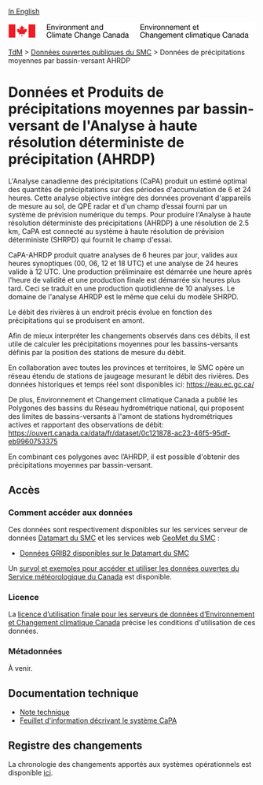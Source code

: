 [In English](readme_hrdpa-watershed_en.md)

![ECCC logo](../../img_eccc-logo.png)

[TdM](../../readme_fr.md) > [Données ouvertes publiques du SMC](../readme_fr.md) > Données de précipitations moyennes par bassin-versant AHRDP

# Données et Produits de précipitations moyennes par bassin-versant de l'Analyse à haute résolution déterministe de précipitation (AHRDP)

L'Analyse canadienne des précipitations (CaPA) produit un estimé optimal des quantités de précipitations sur des périodes d'accumulation de 6 et 24 heures. Cette analyse objective intègre des données provenant d'appareils de mesure au sol, de QPE radar et d'un champ d’essai fourni par un système de prévision numérique du temps. Pour produire l'Analyse à haute résolution déterministe des précipitations (AHRDP) à une résolution de 2.5 km, CaPA est connecté au système à haute résolution de prévision déterministe (SHRPD) qui fournit le champ d'essai.

CaPA-AHRDP produit quatre analyses de 6 heures par jour, valides aux heures synoptiques (00, 06, 12 et 18 UTC) et une analyse de 24 heures valide à 12 UTC. Une production préliminaire est démarrée une heure après l'heure de validité et une production finale est démarrée six heures plus tard. Ceci se traduit en une production quotidienne de 10 analyses. Le domaine de l'analyse AHRDP est le même que celui du modèle SHRPD.

Le débit des rivières à un endroit précis évolue en fonction des précipitations qui se produisent en amont.

Afin de mieux interpréter les changements observés dans ces débits, il est utile de calculer les précipitations moyennes pour les bassins-versants définis par la position des stations de mesure du débit.

En collaboration avec toutes les provinces et territoires, le SMC opère un réseau étendu de stations de jaugeage mesurant le débit des rivières. Des données historiques et temps réel sont disponibles ici:
https://eau.ec.gc.ca/

De plus, Environnement et Changement climatique Canada a publié les Polygones des bassins du Réseau hydrométrique national, qui proposent des limites de bassins-versants à l'amont de stations hydrométriques actives et rapportant des observations de débit:
https://ouvert.canada.ca/data/fr/dataset/0c121878-ac23-46f5-95df-eb9960753375

En combinant ces polygones avec l’AHRDP, il est possible d'obtenir des précipitations moyennes par bassin-versant.

## Accès

### Comment accéder aux données

Ces données sont respectivement disponibles sur les services serveur de données [Datamart du SMC](../../msc-datamart/readme_fr.md) et les services web [GeoMet du SMC](../../msc-geomet/readme_fr.md) :

* [Données GRIB2 disponibles sur le Datamart du SMC](readme_hrdpa-watershed-datamart_fr.md) 

Un [survol et exemples pour accéder et utiliser les données ouvertes du Service météorologique du Canada](../../usage/readme_fr.md) est disponible.

### Licence

La [licence d’utilisation finale pour les serveurs de données d’Environnement et Changement climatique Canada](../../licence/readme_fr.md) précise les conditions d'utilisation de ces données.

### Métadonnées

À venir.

## Documentation technique

* [Note technique](https://collaboration.cmc.ec.gc.ca/cmc/cmoi/product_guide/docs/lib/technote_capa_hrdpa-450_f.pdf)
* [Feuillet d'information décrivant le système CaPA](http://collaboration.cmc.ec.gc.ca/cmc/CMOI/product_guide/docs/lib/capa_feuillet_information_f.pdf)

## Registre des changements 

La chronologie des changements apportés aux systèmes opérationnels est disponible [ici](https://collaboration.cmc.ec.gc.ca/cmc/cmoi/product_guide/docs/changes_f.html).
